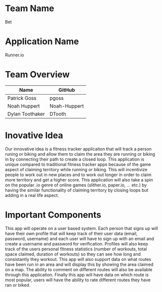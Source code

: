 # Team Name
Bet

# Application Name
Runner.io

# Team Overview
| Name            | GitHub       |
| --------------- | ------------ |
| Patrick Goss    | pgoss        |
| Noah Huppert    | Noah-Huppert |
| Dylan Toothaker | DTooth       |

# Inovative Idea
Our innovative idea is a fitness tracker applicaiton that will track a person runing or biking and allow them to claim the area they are running or biking in by connecting their path to create a closed loop. This application is unique compared to traditional fitness tracker apps because of the game aspect of claiming territory while running or biking. This will incentivize people to work out in new places and to work out longer in order to claim more territory and get a higher score. This application will also take a spin on the popular .io genre of online games (slither.io, paper.io, ... etc.) by having the similar functionality of claiming territory by closing loops but adding in a real life aspect. 

# Important Components
This app will operate on a user based system. Each person that signs up will have their own profile that will keep track of their user data (email, password, username) and each user will have to sign up with an email and create a username and password for verification. Profiles will also keep track of the users personal fitness statistics (number of workouts, total space claimed, duration of workouts) so they can see how long and consistantly they workout. This app will also support data on what routes have been run in an area and will display this by showing the area claimed on a map. The ability to comment on different routes will also be available through this application. Finally this app will have data on which route is most popular, users will have the ability to rate different routes they have ran or biked.
